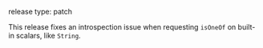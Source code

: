 release type: patch

This release fixes an introspection issue when requesting `isOneOf` on built-in
scalars, like `String`.
